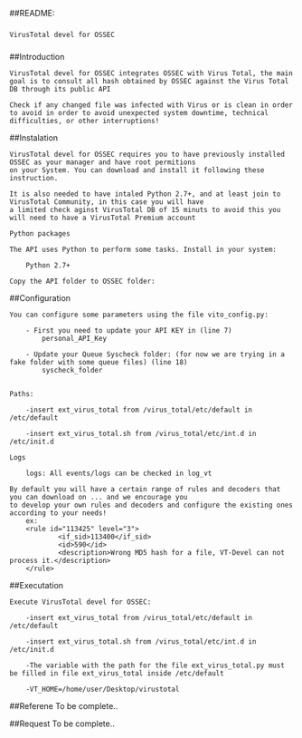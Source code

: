 ##README: 

###

	VirusTotal devel for OSSEC
	
###

##Introduction

	VirusTotal devel for OSSEC integrates OSSEC with Virus Total, the main goal is to consult all hash obtained by OSSEC against the Virus Total DB through its public API

	Check if any changed file was infected with Virus or is clean in order to avoid in order to avoid unexpected system downtime, technical difficulties, or other interruptions!


##Instalation

	VirusTotal devel for OSSEC requires you to have previously installed OSSEC as your manager and have root permitions 
	on your System. You can download and install it following these instruction.

	It is also needed to have intaled Python 2.7+, and at least join to VirusTotal Community, in this case you will have 
	a limited check aginst VirusTotal DB of 15 minuts to avoid this you will need to have a VirusTotal Premium account

	Python packages

	The API uses Python to perform some tasks. Install in your system:

    	Python 2.7+

	Copy the API folder to OSSEC folder:

##Configuration

	You can configure some parameters using the file vito_config.py:

		- First you need to update your API KEY in (line 7)
			personal_API_Key 
		
		- Update your Queue Syscheck folder: (for now we are trying in a fake folder with some queue files) (line 18)
			syscheck_folder


    Paths:

        -insert ext_virus_total from /virus_total/etc/default in /etc/default

		-insert ext_virus_total.sh from /virus_total/etc/int.d in /etc/init.d

	Logs

    	logs: All events/logs can be checked in log_vt

	By default you will have a certain range of rules and decoders that you can download on ... and we encourage you
	to develop your own rules and decoders and configure the existing ones according to your needs!
		ex:
		<rule id="113425" level="3">
    			<if_sid>113400</if_sid>
    			<id>590</id>
    			<description>Wrong MD5 hash for a file, VT-Devel can not process it.</description>
  		</rule>
	

##Executation

	Execute VirusTotal devel for OSSEC:

		-insert ext_virus_total from /virus_total/etc/default in /etc/default

		-insert ext_virus_total.sh from /virus_total/etc/int.d in /etc/init.d

		-The variable with the path for the file ext_virus_total.py must be filled in file ext_virus_total inside /etc/default
		
		-VT_HOME=/home/user/Desktop/virustotal


##Referene
	To be complete..
	
##Request
	To be complete..

